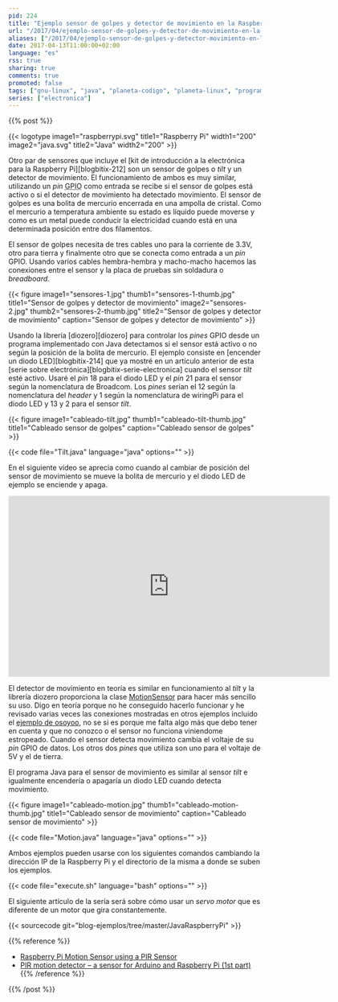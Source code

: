 ```yaml
---
pid: 224
title: "Ejemplo sensor de golpes y detector de movimiento en la Raspberry Pi con Java"
url: "/2017/04/ejemplo-sensor-de-golpes-y-detector-de-movimiento-en-la-raspberry-pi-con-java/"
aliases: ["/2017/04/ejemplo-sensor-de-golpes-y-detector-movimiento-en-la-raspberry-pi-con-java/"]
date: 2017-04-13T11:00:00+02:00
language: "es"
rss: true
sharing: true
comments: true
promoted: false
tags: ["gnu-linux", "java", "planeta-codigo", "planeta-linux", "programacion"]
series: ["electronica"]
---
```


{{% post %}}


{{< logotype image1="raspberrypi.svg" title1="Raspberry Pi" width1="200" image2="java.svg" title2="Java" width2="200" >}}

Otro par de sensores que incluye el [kit de introducción a la electrónica para la Raspberry Pi][blogbitix-212] son un sensor de golpes o _tilt_ y un detector de movimiento. El funcionamiento de ambos es muy similar, utilizando un _pin_ <abbr title="General Purpose Input Output">GPIO</abbr> como entrada se recibe si el sensor de golpes está activo o si el detector de movimiento ha detectado movimiento. El sensor de golpes es una bolita de mercurio encerrada en una ampolla de cristal. Como el mercurio a temperatura ambiente su estado es líquido puede moverse y como es un metal puede conducir la electricidad cuando está en una determinada posición entre dos filamentos.

El sensor de golpes necesita de tres cables uno para la corriente de 3.3V, otro para tierra y finalmente otro que se conecta como entrada a un _pin_ GPIO. Usando varios cables hembra-hembra y macho-macho hacemos las conexiones entre el sensor y la placa de pruebas sin soldadura o _breadboard_.

<div class="media">
    {{< figure
        image1="sensores-1.jpg" thumb1="sensores-1-thumb.jpg" title1="Sensor de golpes y detector de movimiento"
        image2="sensores-2.jpg" thumb2="sensores-2-thumb.jpg" title2="Sensor de golpes y detector de movimiento"
        caption="Sensor de golpes y detector de movimiento" >}}
</div>

Usando la librería [diozero][diozero] para controlar los _pines_ GPIO desde un programa implementado con Java detectamos si el sensor está activo o no según la posición de la bolita de mercurio. El ejemplo consiste en [encender un diodo LED][blogbitix-214] que ya mostré en un artículo anterior de esta [serie sobre electrónica][blogbitix-serie-electronica] cuando el sensor _tilt_ esté activo. Usaré el _pin_ 18 para el diodo LED y el _pin_ 21 para el sensor según la nomenclatura de Broadcom. Los _pines_ serían el 12 según la nomenclatura del _header_ y 1 según la nomenclatura de wiringPi para el diodo LED y 13 y 2 para el sensor _tilt_.

<div class="media">
    {{< figure
        image1="cableado-tilt.jpg" thumb1="cableado-tilt-thumb.jpg" title1="Cableado sensor de golpes"
        caption="Cableado sensor de golpes" >}}
</div>

{{< code file="Tilt.java" language="java" options="" >}}

En el siguiente vídeo se aprecia como cuando al cambiar de posición del sensor de movimiento se mueve la bolita de mercurio y el diodo LED de ejemplo se enciende y apaga.

<div class="media media-video">
  <iframe width="640" height="360" src="https://www.youtube.com/embed/7Rkou-pJWFY" frameborder="0" allowfullscreen></iframe>
</div>

El detector de movimiento en teoría es similar en funcionamiento al _tilt_ y la librería diozero proporciona la clase [MotionSensor](http://static.javadoc.io/com.diozero/diozero-core/0.9/com/diozero/sandpit/MotionSensor.html) para hacer más sencillo su uso. Digo en teoría porque no he conseguido hacerlo funcionar y he revisado varias veces las conexiones mostradas en otros ejemplos incluido el [ejemplo de osoyoo](http://osoyoo.com/2016/07/14/motionsensor-pi/), no se si es porque me falta algo más que debo tener en cuenta y que no conozco o el sensor no funciona viniendome estropeado. Cuando el sensor detecta movimiento cambia el voltaje de su _pin_ GPIO de datos. Los otros dos _pines_ que utiliza son uno para el voltaje de 5V y el de tierra.

El programa Java para el sensor de movimiento es similar al sensor _tilt_ e igualmente encendería o apagaría un diodo LED cuando detecta movimiento.

<div class="media">
    {{< figure
        image1="cableado-motion.jpg" thumb1="cableado-motion-thumb.jpg" title1="Cableado sensor de movimiento"
        caption="Cableado sensor de movimiento" >}}
</div>

{{< code file="Motion.java" language="java" options="" >}}

Ambos ejemplos pueden usarse con los siguientes comandos cambiando la dirección IP de la Raspberry Pi y el directorio de la misma a donde se suben los ejemplos.

{{< code file="execute.sh" language="bash" options="" >}}

El siguiente artículo de la sería será sobre cómo usar un _servo motor_ que es diferente de un motor que gira constantemente.

{{< sourcecode git="blog-ejemplos/tree/master/JavaRaspberryPi" >}}

{{% reference %}}

* [Raspberry Pi Motion Sensor using a PIR Sensor](https://pimylifeup.com/raspberry-pi-motion-sensor/)
* [PIR motion detector – a sensor for Arduino and Raspberry Pi (1st part)](http://www.meccanismocomplesso.org/en/pir-motion-detector/)
{{% /reference %}}

{{% /post %}}
